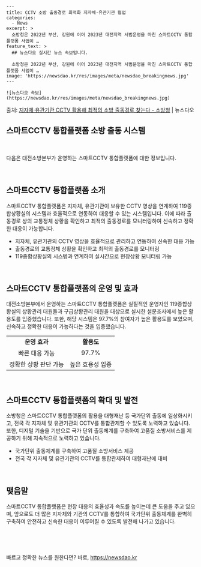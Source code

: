     ---
    title: CCTV 소방 출동경로 최적화 지자체·유관기관 협업
    categories:
      - News
    excerpt: >
      소방청은 2022년 부산, 강원에 이어 2023년 대전지역 시범운영을 마친 스마트CCTV 통합플랫폼 사업이 …
    feature_text: >
      ## 뉴스다오 실시간 뉴스 속보입니다.
    
      소방청은 2022년 부산, 강원에 이어 2023년 대전지역 시범운영을 마친 스마트CCTV 통합플랫폼 사업이 …
    image: 'https://newsdao.kr/res/images/meta/newsdao_breakingnews.jpg'
    ---
    
    ![뉴스다오 속보](https://newsdao.kr/res/images/meta/newsdao_breakingnews.jpg)

<p>출처: <a href="https://newsdao.kr/3095" rel="dofollow">지자체·유관기관 CCTV 활용해 최적의 소방 출동경로 찾는다 - 소방청</a> | 뉴스다오</p>

<h2 data-ke-size="size26">스마트CCTV 통합플랫폼 소방 출동 시스템</h2>
<p data-ke-size="size16">&nbsp;</p>
다음은 대전소방본부가 운영하는 스마트CCTV 통합플랫폼에 대한 정보입니다.
<p data-ke-size="size16">&nbsp;</p>

<h2 data-ke-size="size26">스마트CCTV 통합플랫폼 소개</h2>
<p data-ke-size="size16">스마트CCTV 통합플랫폼은 지자체, 유관기관이 보유한 CCTV 영상을 연계하여 119종합상황실의 시스템과 효율적으로 연동하여 대응할 수 있는 시스템입니다. 이에 따라 출동경로 상의 교통정체 상황을 확인하고 최적의 출동경로를 모니터링하여 신속하고 정확한 대응이 가능합니다.</p>
<ul>
  <li>지자체, 유관기관의 CCTV 영상을 효율적으로 관리하고 연동하여 신속한 대응 가능</li>
  <li>출동경로의 교통정체 상황을 확인하고 최적의 출동경로를 모니터링</li>
  <li>119종합상황실의 시스템과 연계하여 실시간으로 현장상황 모니터링 가능</li>
</ul>
<p data-ke-size="size16">&nbsp;</p>

<h2 data-ke-size="size26">스마트CCTV 통합플랫폼의 운영 및 효과</h2>
<p data-ke-size="size16">대전소방본부에서 운영하는 스마트CCTV 통합플랫폼은 실질적인 운영자인 119종합상황실의 상황관리 대원들과 구급상황관리 대원을 대상으로 실시한 설문조사에서 높은 활용도를 입증했습니다. 또한, 해당 시스템은 97.7%의 참여자가 높은 활용도를 보였으며, 신속하고 정확한 대응이 가능하다는 것을 입증했습니다.</p>
<table>
  <tr>
    <td style="text-align: center; height: 17px;"><b>운영 효과</b></td>
    <td style="text-align: center; height: 17px;"><b>활용도</b></td>
  </tr>
  <tr>
    <td style="text-align: center; height: 17px;">빠른 대응 가능</td>
    <td style="text-align: center; height: 17px;">97.7%</td>
  </tr>
  <tr>
    <td style="text-align: center; height: 17px;">정확한 상황 판단 가능</td>
    <td style="text-align: center; height: 17px;">높은 효용성 입증</td>
  </tr>
</table>
<p data-ke-size="size16">&nbsp;</p>

<h2 data-ke-size="size26">스마트CCTV 통합플랫폼의 확대 및 발전</h2>
<p data-ke-size="size16">소방청은 스마트CCTV 통합플랫폼의 활용을 대형재난 등 국가단위 출동에 일상화시키고, 전국 각 지자체 및 유관기관의 CCTV를 통합관제할 수 있도록 노력하고 있습니다. 또한, 디지털 기술을 기반으로 국가 단위 출동체계를 구축하여 고품질 소방서비스를 제공하기 위해 지속적으로 노력하고 있습니다.</p>
<ul>
  <li>국가단위 출동체계를 구축하여 고품질 소방서비스 제공</li>
  <li>전국 각 지자체 및 유관기관의 CCTV를 통합관제하여 대형재난에 대비</li>
</ul>
<p data-ke-size="size16">&nbsp;</p>

<h2 data-ke-size="size26">맺음말</h2>
<p data-ke-size="size16">스마트CCTV 통합플랫폼은 현장 대응의 효율성과 속도를 높이는데 큰 도움을 주고 있으며, 앞으로도 더 많은 지자체와 기관의 CCTV를 통합하여 국가단위 출동체계를 완벽히 구축하여 안전하고 신속한 대응이 이루어질 수 있도록 발전해 나가고 있습니다.</p>
<p data-ke-size="size16">&nbsp;</p>
<p data-ke-size="size16">&nbsp;</p> 

빠르고 정확한 뉴스를 원한다면? 바로, <a href="https://newsdao.kr" rel="dofollow">https://newsdao.kr</a>


    
